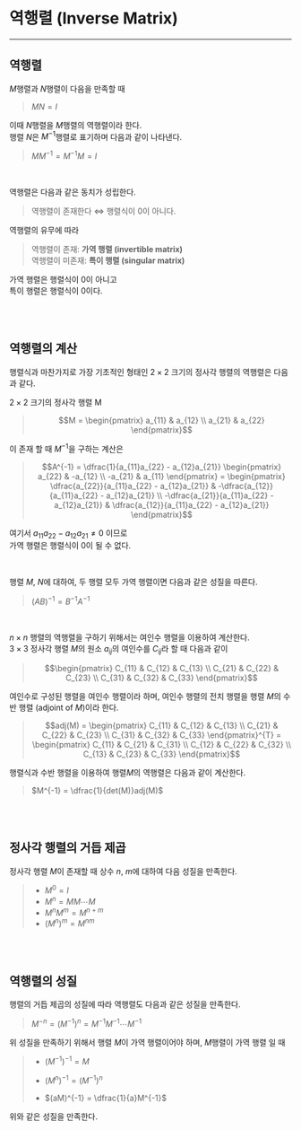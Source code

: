 # **역행렬 (Inverse Matrix)**

---

## **역행렬**
$M$행렬과 $N$행렬이 다음을 만족할 때
> $MN = I$

이때 $N$행렬을 $M$행렬의 역행렬이라 한다.  
행렬 $N$은 $M^{-1}$행렬로 표기하며 다음과 같이 나타낸다.
> $MM^{-1} = M^{-1}M = I$

<br>

역행렬은 다음과 같은 동치가 성립한다.
> 역행렬이 존재한다 $\Leftrightarrow$ 행렬식이 0이 아니다.

역행렬의 유무에 따라
> 역행렬이 존재: **가역 행렬 (invertible matrix)**  
> 역행렬이 미존재: **특이 행렬 (singular matrix)**

가역 행렬은 행렬식이 0이 아니고  
특이 행렬은 행렬식이 0이다.

<br><br>

## **역행렬의 계산**
행렬식과 마찬가지로 가장 기초적인 형태인 $2 \times 2$ 크기의 정사각 행렬의 역행렬은 다음과 같다.

$2 \times 2$ 크기의 정사각 행렬 M
> ```math
> M = 
> \begin{pmatrix} a_{11} & a_{12} \\ a_{21} & a_{22} \end{pmatrix}
> ```

이 존재 할 때 $M^{-1}$을 구하는 계산은
> ```math
> A^{-1} = \dfrac{1}{a_{11}a_{22} - a_{12}a_{21}}
> \begin{pmatrix} a_{22} & -a_{12} \\ -a_{21} &
> a_{11} \end{pmatrix} = 
> \begin{pmatrix} 
> \dfrac{a_{22}}{a_{11}a_{22} - a_{12}a_{21}} &
> -\dfrac{a_{12}}{a_{11}a_{22} - a_{12}a_{21}} \\ 
> -\dfrac{a_{21}}{a_{11}a_{22} - a_{12}a_{21}} &
> \dfrac{a_{12}}{a_{11}a_{22} - a_{12}a_{21}}
> \end{pmatrix}
> ```

여기서 $a_{11}a_{22} - a_{12}a_{21} \ne 0$ 이므로  
가역 행렬은 행렬식이 0이 될 수 없다.

<br>

행렬 $M$, $N$에 대하여, 두 행렬 모두 가역 행렬이면 다음과 같은 성질을 따른다.
> $(AB)^{-1} = B^{-1}A^{-1}$

<br>

$n \times n$ 행렬의 역행렬을 구하기 위해서는 여인수 행렬을 이용하여 계산한다.  
$3 \times 3$ 정사각 행렬 $M$의 원소 $a_{ij}$의 여인수를 $C_{ij}$라 할 때 다음과 같이
> ```math
> \begin{pmatrix} 
> C_{11} & C_{12} & C_{13} \\
> C_{21} & C_{22} & C_{23} \\
> C_{31} & C_{32} & C_{33}
> \end{pmatrix}
> ```

여인수로 구성된 행렬을 여인수 행렬이라 하며, 여인수 행렬의 전치 행렬을 행렬 $M$의 수반 행렬 (adjoint of $M$)이라 한다.
> ```math
> adj(M) = 
> \begin{pmatrix}
> C_{11} & C_{12} & C_{13} \\
> C_{21} & C_{22} & C_{23} \\
> C_{31} & C_{32} & C_{33}
> \end{pmatrix}^{T} = 
> \begin{pmatrix}
> C_{11} & C_{21} & C_{31} \\
> C_{12} & C_{22} & C_{32} \\
> C_{13} & C_{23} & C_{33}
> \end{pmatrix}
> ```

행렬식과 수반 행렬을 이용하여 행렬$M$의 역행렬은 다음과 같이 계산한다.
> $M^{-1} = \dfrac{1}{det(M)}adj(M)$

<br><br>

## **정사각 행렬의 거듭 제곱**
정사각 행렬 $M$이 존재할 때 상수 $n$, $m$에 대하여 다음 성질을 만족한다.
> - $M^{0} = I$  
> - $M^{n} = MM \cdots M$  
> - $M^{n}M^{m} = M^{n+m}$  
> - $(M^{n})^{m} = M^{nm}$


<br><br>

## **역행렬의 성질**
행렬의 거듭 제곱의 성질에 따라 역행렬도 다음과 같은 성질을 만족한다.
> $M^{-n} = (M^{-1})^{n} = M^{-1}M^{-1} \cdots M^{-1}$

위 성질을 만족하기 위해서 행렬 $M$이 가역 행렬이어야 하며, $M$행렬이 가역 행렬 일 때
> - $(M^{-1})^{-1} = M$
>
> - $(M^{n})^{-1} = (M^{-1})^{n}$
>
> - $(aM)^{-1} = \dfrac{1}{a}M^{-1}$

위와 같은 성질을 만족한다.